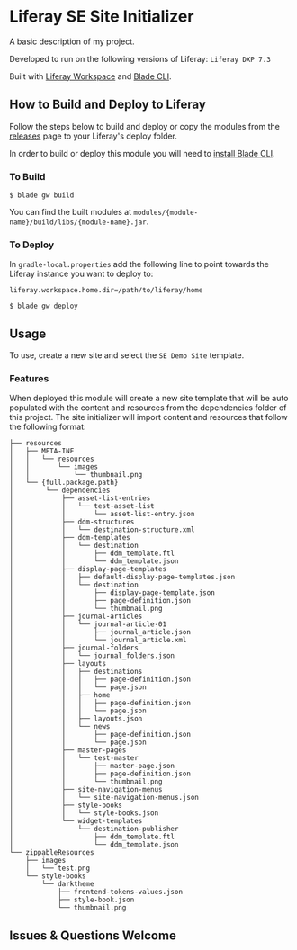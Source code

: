 # Liferay SE Site Initializer

A basic description of my project.

Developed to run on the following versions of Liferay: `Liferay DXP 7.3`

Built with [Liferay Workspace](https://help.liferay.com/hc/en-us/articles/360029147471-Liferay-Workspace) and [Blade CLI](https://help.liferay.com/hc/en-us/articles/360029147071-Blade-CLI).

## How to Build and Deploy to Liferay

Follow the steps below to build and deploy or copy the modules from the [releases](../../releases/latest) page to your Liferay's deploy folder.

In order to build or deploy this module you will need to [install Blade CLI](https://help.liferay.com/hc/en-us/articles/360028833852-Installing-Blade-CLI).

### To Build

`$ blade gw build`

You can find the built modules at `modules/{module-name}/build/libs/{module-name}.jar`.

### To Deploy

In `gradle-local.properties` add the following line to point towards the Liferay instance you want to deploy to:
```
liferay.workspace.home.dir=/path/to/liferay/home
```

`$ blade gw deploy`

## Usage

To use, create a new site and select the `SE Demo Site` template.

### Features

When deployed this module will create a new site template that will be auto populated with the content and resources from the dependencies folder of this project. The site initializer will import content and resources that follow the following format:

```
├── resources
│   ├── META-INF
│   │   └── resources
│   │       └── images
│   │           └── thumbnail.png
│   └── {full.package.path}
│        └── dependencies
│            ├── asset-list-entries
│            │   └── test-asset-list
│            │       └── asset-list-entry.json
│            ├── ddm-structures
│            │   └── destination-structure.xml
│            ├── ddm-templates
│            │   └── destination
│            │       ├── ddm_template.ftl
│            │       └── ddm_template.json
│            ├── display-page-templates
│            │   ├── default-display-page-templates.json
│            │   └── destination
│            │       ├── display-page-template.json
│            │       ├── page-definition.json
│            │       └── thumbnail.png
│            ├── journal-articles
│            │   └── journal-article-01
│            │       ├── journal_article.json
│            │       └── journal_article.xml
│            ├── journal-folders
│            │   └── journal_folders.json
│            ├── layouts
│            │   ├── destinations
│            │   │   ├── page-definition.json
│            │   │   └── page.json
│            │   ├── home
│            │   │   ├── page-definition.json
│            │   │   └── page.json
│            │   ├── layouts.json
│            │   └── news
│            │       ├── page-definition.json
│            │       └── page.json
│            ├── master-pages
│            │   └── test-master
│            │       ├── master-page.json
│            │       ├── page-definition.json
│            │       └── thumbnail.png
│            ├── site-navigation-menus
│            │   └── site-navigation-menus.json
│            ├── style-books
│            │   └── style-books.json
│            └── widget-templates
│                └── destination-publisher
│                    ├── ddm_template.ftl
│                    └── ddm_template.json
└── zippableResources
    ├── images
    │   └── test.png
    └── style-books
        └── darktheme
            ├── frontend-tokens-values.json
            ├── style-book.json
            └── thumbnail.png
```

## Issues & Questions Welcome